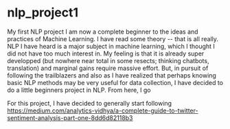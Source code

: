 # nlp_project1
My first NLP project 
I am now a complete beginner to the ideas and practices of Machine Learning. I have read some theory -- that is all really. NLP I have heard is a major subject in machine learning, which I thought I did not have too much interest in. My feeling is that it is already super developped (but nowhere near total in some resects; thinking chatbots, translation) and marginal gains require massive effort. 
But, in pursuit of following the trailblazers and also as I have realized that perhaps knowing basic NLP methods may be very useful for data collection, I have decided to do a little beginners project in NLP. 
From here, I go

For this project, I have decided to generally start following https://medium.com/analytics-vidhya/a-complete-guide-to-twitter-sentiment-analysis-part-one-8dd6d82118b3